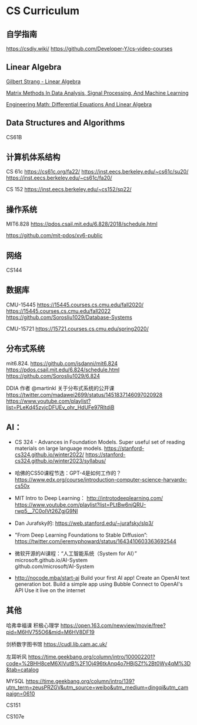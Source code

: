 # CS  Curriculum
 

## 自学指南
https://csdiy.wiki/
https://github.com/Developer-Y/cs-video-courses


## Linear Algebra
[Gilbert Strang - Linear Algebra](https://ocw.mit.edu/courses/18-06-linear-algebra-spring-2010/) 

[Matrix Methods In Data Analysis, Signal Processing, And Machine Learning](https://ocw.mit.edu/courses/18-065-matrix-methods-in-data-analysis-signal-processing-and-machine-learning-spring-2018/)

[Engineering Math: Differential Equations And Linear Algebra](https://ocw.mit.edu/courses/2-087-engineering-math-differential-equations-and-linear-algebra-fall-2014/)

## Data Structures and Algorithms
 CS61B


## 计算机体系结构  
CS 61c
https://cs61c.org/fa22/
https://inst.eecs.berkeley.edu/~cs61c/su20/
https://inst.eecs.berkeley.edu/~cs61c/fa20/

CS 152
https://inst.eecs.berkeley.edu/~cs152/sp22/

## 操作系统
 MIT6.828
https://pdos.csail.mit.edu/6.828/2018/schedule.html

https://github.com/mit-pdos/xv6-public


## 网络
CS144

## 数据库
CMU-15445
https://15445.courses.cs.cmu.edu/fall2020/
https://15445.courses.cs.cmu.edu/fall2022
https://github.com/Sorosliu1029/Database-Systems

CMU-15721
https://15721.courses.cs.cmu.edu/spring2020/




## 分布式系统 
mit6.824. 
https://github.com/isdanni/mit6.824
https://pdos.csail.mit.edu/6.824/schedule.html
https://github.com/Sorosliu1029/6.824

DDIA 作者 @martinkl 关于分布式系统的公开课
 https://twitter.com/madawei2699/status/1451837146097020928
 https://www.youtube.com/playlist?list=PLeKd45zvjcDFUEv_ohr_HdUFe97RItdiB


## AI：
- CS 324 - Advances in Foundation Models. Super useful set of reading materials on large language models.
https://stanford-cs324.github.io/winter2022/
https://stanford-cs324.github.io/winter2023/syllabus/

- 哈佛的CS50课程节选：GPT-4是如何工作的？https://www.edx.org/course/introduction-computer-science-harvardx-cs50x

- MIT Intro to Deep Learning：
http://introtodeeplearning.com/
https://www.youtube.com/playlist?list=PLtBw6njQRU-rwp5__7C0oIVt26ZgjG9NI


- Dan Jurafsky的<Speech and Language Processing>: https://web.stanford.edu/~jurafsky/slp3/
- "From Deep Learning Foundations to Stable Diffusion”:  https://twitter.com/jeremyphoward/status/1643410603363692544

- 微软开源的AI课程：“人工智能系统（System for AI）”
 microsoft.github.io/AI-System   
 github.com/microsoft/AI-System

- http://nocode.mba/start-ai 
Build your first AI app!
Create an OpenAI text generation bot.
Build a simple app using Bubble
Connect to OpenAI's API
Use it live on the internet 

 



## 其他

哈弗幸福课 积极心理学
https://open.163.com/newview/movie/free?pid=M6HV755O6&mid=M6HV8DF19



剑桥数字图书馆
https://cudl.lib.cam.ac.uk/


左耳听风
https://time.geekbang.org/column/intro/100002201?code=%2BHH8ceM6XIVutB%2F1Oj496tkAnq4o7HBjSZf%2Bt0Wy4qM%3D&tab=catalog

MYSQL
https://time.geekbang.org/column/intro/139?utm_term=zeusPRZGV&utm_source=weibo&utm_medium=dingqi&utm_campaign=0610


CS151  

CS107e














